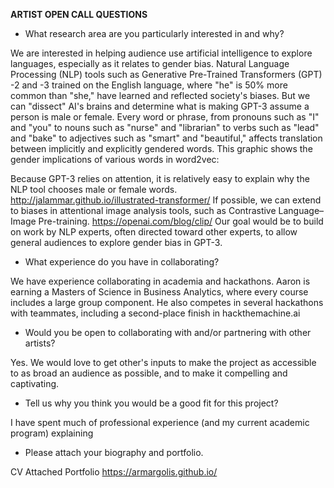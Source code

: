**ARTIST OPEN CALL QUESTIONS**


* What research area are you particularly interested in and why?

We are interested in helping audience use artificial intelligence to explore languages, especially as it relates to gender bias. Natural Language Processing (NLP) 
tools such as Generative Pre-Trained Transformers (GPT) -2 and -3 trained on the English language, where "he" is 50% more common than "she," have learned and 
reflected society's biases. But we can "dissect" AI's brains and determine what is making GPT-3 assume a person is male or female. Every word or phrase,
from pronouns such as "I" and "you" to nouns such as "nurse" and "librarian" to verbs such as "lead" and "bake" to adjectives such as "smart" and "beautiful,"
affects translation between implicitly and explicitly gendered words. This graphic shows the gender implications of various words in word2vec:

Because GPT-3 relies on attention, it is relatively easy to explain why the NLP tool chooses
male or female words. http://jalammar.github.io/illustrated-transformer/ 
If possible, we can extend to biases in attentional image analysis tools, such as Contrastive Language–Image Pre-training. https://openai.com/blog/clip/ 
Our goal would be to build on work by NLP experts, often directed toward other experts, to allow general audiences to explore gender bias in GPT-3.

* What experience do you have in collaborating?

We have experience collaborating in academia and hackathons. Aaron is earning a Masters of Science in Business Analytics, where every course includes a large group 
component. He also competes in several hackathons with teammates, including a second-place finish in hackthemachine.ai

* Would you be open to collaborating with and/or partnering with other artists?

Yes. We would love to get other's inputs to make the project as accessible to as broad an audience as possible, and to make it compelling and captivating.

* Tell us why you think you would be a good fit for this project?

I have spent much of professional experience (and my current academic program) explaining 

* Please attach your biography and portfolio.

CV Attached
Portfolio https://armargolis.github.io/

